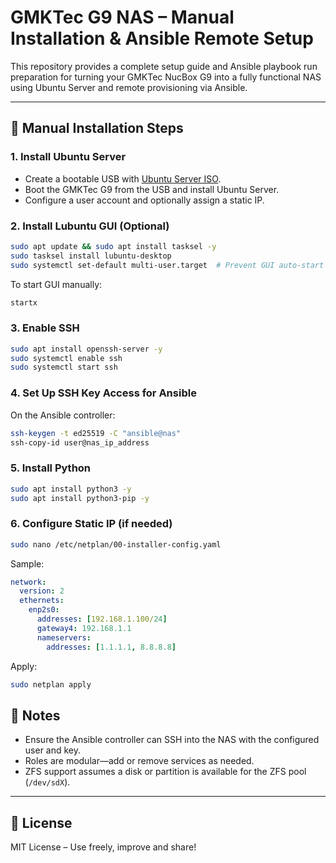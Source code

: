 # GMKTec G9 NAS – Manual Installation & Ansible Remote Setup

This repository provides a complete setup guide and Ansible playbook run preparation for turning your GMKTec NucBox G9 into a fully functional NAS using Ubuntu Server and remote provisioning via Ansible.

---

## 🧱 Manual Installation Steps

### 1. Install Ubuntu Server
- Create a bootable USB with [Ubuntu Server ISO](https://ubuntu.com/download/server).
- Boot the GMKTec G9 from the USB and install Ubuntu Server.
- Configure a user account and optionally assign a static IP.

### 2. Install Lubuntu GUI (Optional)
```bash
sudo apt update && sudo apt install tasksel -y
sudo tasksel install lubuntu-desktop
sudo systemctl set-default multi-user.target  # Prevent GUI auto-start
```

To start GUI manually:
```bash
startx
```

### 3. Enable SSH
```bash
sudo apt install openssh-server -y
sudo systemctl enable ssh
sudo systemctl start ssh
```

### 4. Set Up SSH Key Access for Ansible
On the Ansible controller:
```bash
ssh-keygen -t ed25519 -C "ansible@nas"
ssh-copy-id user@nas_ip_address
```

### 5. Install Python
```bash
sudo apt install python3 -y
sudo apt install python3-pip -y
```

### 6. Configure Static IP (if needed)
```bash
sudo nano /etc/netplan/00-installer-config.yaml
```

Sample:
```yaml
network:
  version: 2
  ethernets:
    enp2s0:
      addresses: [192.168.1.100/24]
      gateway4: 192.168.1.1
      nameservers:
        addresses: [1.1.1.1, 8.8.8.8]
```

Apply:
```bash
sudo netplan apply
```

## 📌 Notes

- Ensure the Ansible controller can SSH into the NAS with the configured user and key.
- Roles are modular—add or remove services as needed.
- ZFS support assumes a disk or partition is available for the ZFS pool (`/dev/sdX`).

---

## 🧩 License

MIT License – Use freely, improve and share!
